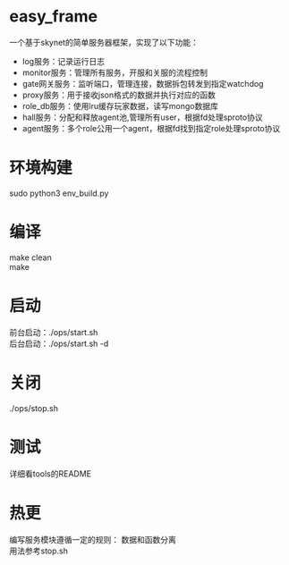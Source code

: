# easy_frame
一个基于skynet的简单服务器框架，实现了以下功能：
* log服务：记录运行日志  
* monitor服务：管理所有服务，开服和关服的流程控制  
* gate网关服务：监听端口，管理连接，数据拆包转发到指定watchdog  
* proxy服务：用于接收json格式的数据并执行对应的函数  
* role_db服务：使用lru缓存玩家数据，读写mongo数据库  
* hall服务：分配和释放agent池,管理所有user，根据fd处理sproto协议  
* agent服务：多个role公用一个agent，根据fd找到指定role处理sproto协议  

# 环境构建
sudo python3 env_build.py 

# 编译
make clean  
make

# 启动
前台启动：./ops/start.sh  
后台启动：./ops/start.sh -d  

# 关闭
./ops/stop.sh  

# 测试
详细看tools的README  


# 热更
编写服务模块遵循一定的规则： 数据和函数分离  
用法参考stop.sh  

